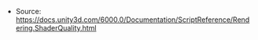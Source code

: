 * Source: https://docs.unity3d.com/6000.0/Documentation/ScriptReference/Rendering.ShaderQuality.html


